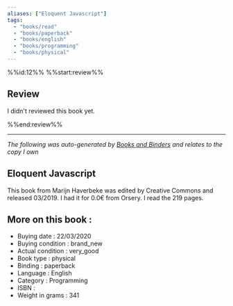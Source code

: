 ```yaml
---
aliases: ["Eloquent Javascript"] 
tags: 
  - "books/read" 
  - "books/paperback" 
  - "books/english"
  - "books/programming"
  - "books/physical"
---
```

%%id:12%%
%%start:review%%
## Review
I didn't reviewed this book yet. 

%%end:review%%

---
_The following was auto-generated by [Books and Binders](Books%20and%20Binders.md) and relates to the copy I own_
## Eloquent Javascript
This book from Marijn Haverbeke was edited by Creative Commons and released 03/2019. I had it for 0.0€ from Orsery. I read the 219 pages.

## More on this book :
- Buying date : 22/03/2020
- Buying condition : brand_new
- Actual condition : very_good
- Book type : physical
- Binding : paperback
- Language : English
- Category : Programming
- ISBN : 
- Weight in grams : 341
